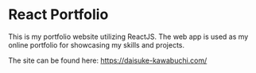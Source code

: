 # React Portfolio

This is my portfolio website utilizing ReactJS. The web app is used as my online portfolio for showcasing my skills and projects.

The site can be found here: https://daisuke-kawabuchi.com/



